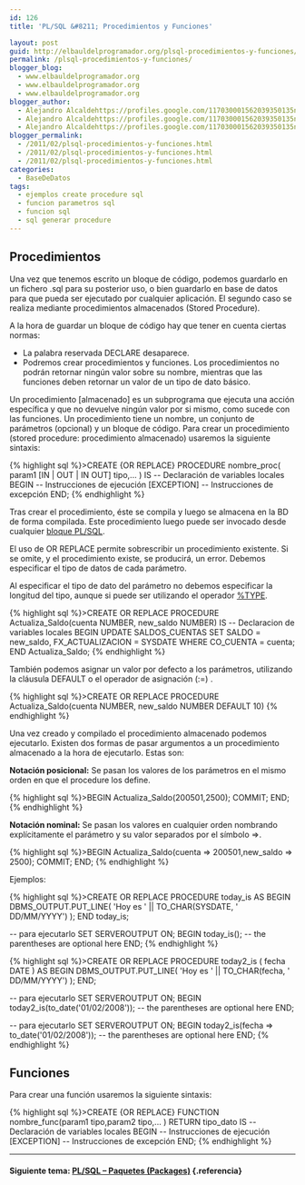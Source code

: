 ```yaml
---
id: 126
title: 'PL/SQL &#8211; Procedimientos y Funciones'

layout: post
guid: http://elbauldelprogramador.org/plsql-procedimientos-y-funciones/
permalink: /plsql-procedimientos-y-funciones/
blogger_blog:
  - www.elbauldelprogramador.org
  - www.elbauldelprogramador.org
  - www.elbauldelprogramador.org
blogger_author:
  - Alejandro Alcaldehttps://profiles.google.com/117030001562039350135noreply@blogger.com
  - Alejandro Alcaldehttps://profiles.google.com/117030001562039350135noreply@blogger.com
  - Alejandro Alcaldehttps://profiles.google.com/117030001562039350135noreply@blogger.com
blogger_permalink:
  - /2011/02/plsql-procedimientos-y-funciones.html
  - /2011/02/plsql-procedimientos-y-funciones.html
  - /2011/02/plsql-procedimientos-y-funciones.html
categories:
  - BaseDeDatos
tags:
  - ejemplos create procedure sql
  - funcion parametros sql
  - funcion sql
  - sql generar procedure
---
```

<div class="icosql">
</div>

## Procedimientos

Una vez que tenemos escrito un bloque de código, podemos guardarlo en un fichero .sql para su posterior uso, o bien guardarlo en base de datos para que pueda ser ejecutado por cualquier aplicación. El segundo caso se realiza mediante procedimientos almacenados (Stored Procedure).

A la hora de guardar un bloque de código hay que tener en cuenta ciertas normas:

  * La palabra reservada DECLARE desaparece.
  * Podremos crear procedimientos y funciones. Los procedimientos no podrán retornar ningún valor sobre su nombre, mientras que las funciones deben retornar un valor de un tipo de dato básico.

  
<!--more-->

  
Un procedimiento [almacenado] es un subprograma que ejecuta una acción específica y que no devuelve ningún valor por si mismo, como sucede con las funciones. Un procedimiento tiene un nombre, un conjunto de parámetros (opcional) y un bloque de código. Para crear un procedimiento (stored procedure: procedimiento almacenado) usaremos la siguiente sintaxis:

{% highlight sql %}>CREATE {OR REPLACE} PROCEDURE nombre_proc( param1 [IN | OUT | IN OUT] tipo,... )
IS
  <span class="comentario">-- Declaración de variables locales</span>
  BEGIN
  <span class="comentario">-- Instrucciones de ejecución</span>
  [EXCEPTION]
  <span class="comentario">-- Instrucciones de excepción</span>
END;
{% endhighlight %}

Tras crear el procedimiento, éste se compila y luego se almacena en la BD de forma compilada. Este procedimiento luego puede ser invocado desde cualquier [bloque PL/SQL][1].

El uso de OR REPLACE permite sobrescribir un procedimiento existente. Si se omite, y el procedimiento existe, se producirá, un error. Debemos especificar el tipo de datos de cada parámetro.

Al especificar el tipo de dato del parámetro no debemos especificar la longitud del tipo, aunque si puede ser utilizando el operador [%TYPE][2].  


{% highlight sql %}>CREATE OR REPLACE
PROCEDURE Actualiza_Saldo(cuenta NUMBER, new_saldo NUMBER)
IS
  <span class="comentario">-- Declaracion de variables locales</span>
BEGIN
  UPDATE SALDOS_CUENTAS
    SET SALDO = new_saldo,
    FX_ACTUALIZACION = SYSDATE
    WHERE CO_CUENTA = cuenta;
END Actualiza_Saldo;
{% endhighlight %}

También podemos asignar un valor por defecto a los parámetros, utilizando la cláusula DEFAULT o el operador de asignación (:=) .

{% highlight sql %}>CREATE OR REPLACE
  PROCEDURE Actualiza_Saldo(cuenta NUMBER, new_saldo NUMBER DEFAULT 10)
{% endhighlight %}

Una vez creado y compilado el procedimiento almacenado podemos ejecutarlo. Existen dos formas de pasar argumentos a un procedimiento almacenado a la hora de ejecutarlo. Estas son:

**Notación posicional:** Se pasan los valores de los parámetros en el mismo orden en que el procedure los define.  


{% highlight sql %}>BEGIN
  Actualiza_Saldo(200501,2500);
  COMMIT;
END;
{% endhighlight %}

**Notación nominal:** Se pasan los valores en cualquier orden nombrando explícitamente el parámetro y su valor separados por el símbolo =>.

{% highlight sql %}>BEGIN
  Actualiza_Saldo(cuenta => 200501,new_saldo => 2500);
  COMMIT;
END;
{% endhighlight %}

Ejemplos:

{% highlight sql %}>CREATE OR REPLACE PROCEDURE today_is AS
BEGIN
  DBMS_OUTPUT.PUT_LINE( 'Hoy es ' || TO_CHAR(SYSDATE, ' DD/MM/YYYY') );
END today_is;

<span class="comentario">-- para ejecutarlo</span>
SET SERVEROUTPUT ON;
BEGIN
  today_is(); -- the parentheses are optional here
END;
{% endhighlight %}

{% highlight sql %}>CREATE OR REPLACE PROCEDURE today2_is ( fecha DATE ) AS
BEGIN
  DBMS_OUTPUT.PUT_LINE( 'Hoy es ' || TO_CHAR(fecha, ' DD/MM/YYYY') );
END;

<span class="comentario">-- para ejecutarlo</span>
SET SERVEROUTPUT ON;
BEGIN
  today2_is(to_date('01/02/2008')); -- the parentheses are optional here
END;

<span class="comentario">-- para ejecutarlo</span>
SET SERVEROUTPUT ON;
BEGIN
  today2_is(fecha => to_date('01/02/2008')); -- the parentheses are optional here
END;
{% endhighlight %}

## Funciones

Para crear una función usaremos la siguiente sintaxis:

{% highlight sql %}>CREATE {OR REPLACE} FUNCTION nombre_func(param1 tipo,param2 tipo,... ) RETURN tipo_dato IS
  <span class="comentario">-- Declaración de variables locales</span>
BEGIN
  <span class="comentario">-- Instrucciones de ejecución</span>
[EXCEPTION]
  <span class="comentario">-- Instrucciones de excepción</span>
END;
{% endhighlight %}

* * *

#### Siguiente tema: [PL/SQL &#8211; Paquetes (Packages)][3] {.referencia}



 [1]: http://elbauldelprogramador.com/bloques-plsql/
 [2]: http://elbauldelprogramador.com/plsql-declaracion-de-variables/
 [3]: http://elbauldelprogramador.com/plsql-paquetes-packages/